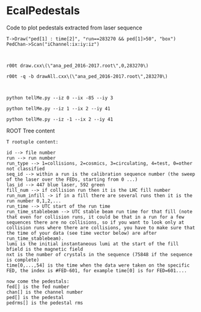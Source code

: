 # EcalPedestals

Code to plot pedestals extracted from laser sequence

    T->Draw("ped[1] : time[2]", "run==283270 && ped[1]>50", "box")
    PedChan->Scan("iChannel:ix:iy:iz") 

    
    
    r00t draw.cxx\(\"ana_ped_2016-2017.root\",0,283270\)
    
    r00t -q -b drawAll.cxx\(\"ana_ped_2016-2017.root\",283270\)
    
    
    
    python tellMe.py --iz 0 --ix -85 --iy 3
    
    python tellMe.py --iz 1 --ix 2 --iy 41
    
    python tellMe.py --iz -1 --ix 2 --iy 41
    
    
ROOT Tree content

    T rootuple content: 
    
    id --> file number 
    run --> run number 
    run_type --> 1=collisions, 2=cosmics, 3=circulating, 4=test, 0=other not classified 
    seq_id --> within a run is the calibration sequence number (the sweep of the laser over the FEDs, starting from 0 ...)
    las_id --> 447 blue laser, 592 green 
    fill_num --> if collision run then it is the LHC fill number
    run_num_infill -> if in a fill there are several runs then it is the run number 0,1,2,...
    run_time --> UTC start of the run time 
    run_time_stablebeam --> UTC stable beam run time for that fill (note that even for collision runs, it could be that in a run for a few sequences there are no collisions, so if you want to look only at collision runs where there are collisions, you have to make sure that the time of your data (see time vector below) are after  run_time_stablebeam).
    lumi is the initial instantaneous lumi at the start of the fill 
    bfield is the magnetic field 
    nxt is the number of crystals in the sequence (75848 if the sequence is complete)
    time[0,...,54] is the time when the data were taken on the specific FED, the index is #FED-601, for example time[0] is for FED=601.... 
    
    now come the pedestals: 
    fed[] is the fed number 
    chan[] is the channel number 
    ped[] is the pedestal 
    pedrms[] is the pedestal rms 


